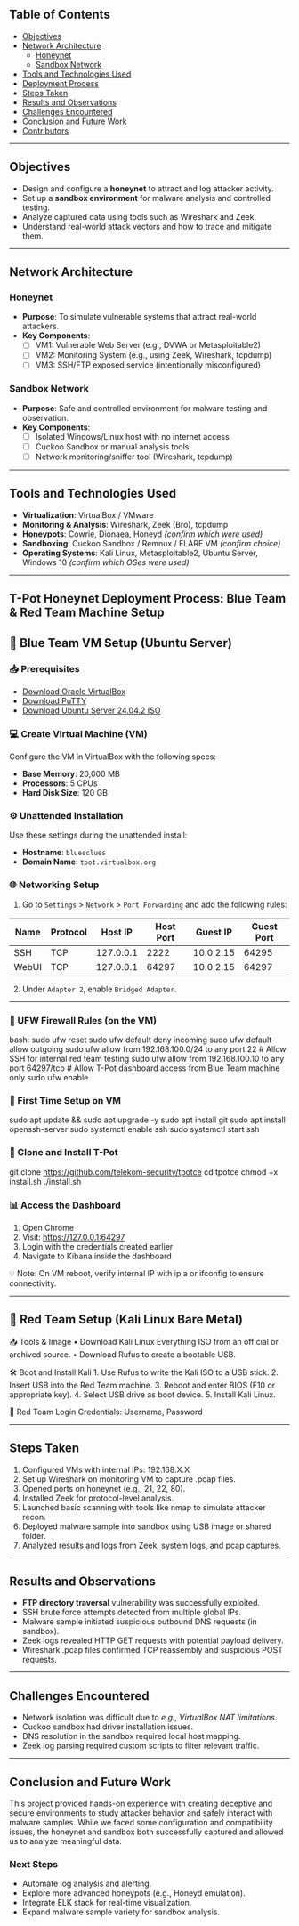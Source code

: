 ## Table of Contents

- [Objectives](#objectives)
- [Network Architecture](#network-architecture)
  - [Honeynet](#honeynet)
  - [Sandbox Network](#sandbox-network)
- [Tools and Technologies Used](#tools-and-technologies-used)
- [Deployment Process](#deployment-process)
- [Steps Taken](#steps-taken)
- [Results and Observations](#results-and-observations)
- [Challenges Encountered](#challenges-encountered)
- [Conclusion and Future Work](#conclusion-and-future-work)
- [Contributors](#contributors)

---

## Objectives

- Design and configure a **honeynet** to attract and log attacker activity.
- Set up a **sandbox environment** for malware analysis and controlled testing.
- Analyze captured data using tools such as Wireshark and Zeek.
- Understand real-world attack vectors and how to trace and mitigate them.

---

## Network Architecture

### Honeynet

- **Purpose**: To simulate vulnerable systems that attract real-world attackers.
- **Key Components**:
  - [ ] VM1: Vulnerable Web Server (e.g., DVWA or Metasploitable2)
  - [ ] VM2: Monitoring System (e.g., using Zeek, Wireshark, tcpdump)
  - [ ] VM3: SSH/FTP exposed service (intentionally misconfigured)

### Sandbox Network

- **Purpose**: Safe and controlled environment for malware testing and observation.
- **Key Components**:
  - [ ] Isolated Windows/Linux host with no internet access
  - [ ] Cuckoo Sandbox or manual analysis tools
  - [ ] Network monitoring/sniffer tool (Wireshark, tcpdump)

---

## Tools and Technologies Used

- **Virtualization**: VirtualBox / VMware
- **Monitoring & Analysis**: Wireshark, Zeek (Bro), tcpdump
- **Honeypots**: Cowrie, Dionaea, Honeyd _(confirm which were used)_
- **Sandboxing**: Cuckoo Sandbox / Remnux / FLARE VM _(confirm choice)_
- **Operating Systems**: Kali Linux, Metasploitable2, Ubuntu Server, Windows 10 _(confirm which OSes were used)_

---

## T-Pot Honeynet Deployment Process: Blue Team & Red Team Machine Setup

## 📘 Blue Team VM Setup (Ubuntu Server)

### 📥 Prerequisites

- [Download Oracle VirtualBox](https://www.virtualbox.org/)
- [Download PuTTY](https://www.putty.org/)
- [Download Ubuntu Server 24.04.2 ISO](https://ubuntu.com/download/server)

### 💻 Create Virtual Machine (VM)

Configure the VM in VirtualBox with the following specs:

- **Base Memory**: 20,000 MB
- **Processors**: 5 CPUs
- **Hard Disk Size**: 120 GB

### ⚙️ Unattended Installation

Use these settings during the unattended install:

- **Hostname**: `bluesclues`  
- **Domain Name**: `tpot.virtualbox.org`

### 🌐 Networking Setup

1. Go to `Settings` > `Network` > `Port Forwarding` and add the following rules:

| Name    | Protocol | Host IP       | Host Port | Guest IP      | Guest Port |
|---------|----------|---------------|-----------|---------------|------------|
| SSH     | TCP      | 127.0.0.1     | 2222      | 10.0.2.15     | 64295      |
| WebUI   | TCP      | 127.0.0.1     | 64297     | 10.0.2.15     | 64297      |

2. Under `Adapter 2`, enable `Bridged Adapter`.

---

### 🔐 UFW Firewall Rules (on the VM)

bash:
sudo ufw reset
sudo ufw default deny incoming
sudo ufw default allow outgoing
sudo ufw allow from 192.168.100.0/24 to any port 22      # Allow SSH for internal red team testing
sudo ufw allow from 192.168.100.10 to any port 64297/tcp # Allow T-Pot dashboard access from Blue Team machine only
sudo ufw enable


### 🔧 First Time Setup on VM
sudo apt update && sudo apt upgrade -y
sudo apt install git
sudo apt install openssh-server
sudo systemctl enable ssh
sudo systemctl start ssh


### 🐙 Clone and Install T-Pot
git clone https://github.com/telekom-security/tpotce
cd tpotce
chmod +x install.sh
./install.sh


### 📊 Access the Dashboard
1.	Open Chrome
2.	Visit: https://127.0.0.1:64297
3.	Login with the credentials created earlier
4.	Navigate to Kibana inside the dashboard

💡 Note: On VM reboot, verify internal IP with ip a or ifconfig to ensure connectivity.


---

## 🔴 Red Team Setup (Kali Linux Bare Metal)

📥 Tools & Image
	•	Download Kali Linux Everything ISO from an official or archived source.
	•	Download Rufus to create a bootable USB.

🛠️ Boot and Install Kali
	1.	Use Rufus to write the Kali ISO to a USB stick.
	2.	Insert USB into the Red Team machine.
	3.	Reboot and enter BIOS (F10 or appropriate key).
	4.	Select USB drive as boot device.
	5.	Install Kali Linux.

🔐 Red Team Login Credentials: Username, Password

---

## Steps Taken

1. Configured VMs with internal IPs: 192.168.X.X
2. Set up Wireshark on monitoring VM to capture .pcap files.
3. Opened ports on honeynet (e.g., 21, 22, 80).
4. Installed Zeek for protocol-level analysis.
5. Launched basic scanning with tools like nmap to simulate attacker recon.
6. Deployed malware sample into sandbox using USB image or shared folder.
7. Analyzed results and logs from Zeek, system logs, and pcap captures.

---

## Results and Observations

- **FTP directory traversal** vulnerability was successfully exploited.
- SSH brute force attempts detected from multiple global IPs.
- Malware sample initiated suspicious outbound DNS requests (in sandbox).
- Zeek logs revealed HTTP GET requests with potential payload delivery.
- Wireshark .pcap files confirmed TCP reassembly and suspicious POST requests.

---

## Challenges Encountered

- Network isolation was difficult due to _e.g., VirtualBox NAT limitations_.
- Cuckoo sandbox had driver installation issues.
- DNS resolution in the sandbox required local host mapping.
- Zeek log parsing required custom scripts to filter relevant traffic.

---

## Conclusion and Future Work

This project provided hands-on experience with creating deceptive and secure environments to study attacker behavior and safely interact with malware samples. While we faced some configuration and compatibility issues, the honeynet and sandbox both successfully captured and allowed us to analyze meaningful data.

### Next Steps

- Automate log analysis and alerting.
- Explore more advanced honeypots (e.g., Honeyd emulation).
- Integrate ELK stack for real-time visualization.
- Expand malware sample variety for sandbox analysis.
